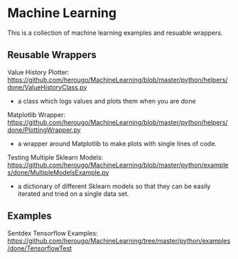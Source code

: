 # Machine Learning

This is a collection of machine learning examples and resuable wrappers.

## Reusable Wrappers

Value History Plotter: https://github.com/herougo/MachineLearning/blob/master/python/helpers/done/ValueHistoryClass.py
- a class which logs values and plots them when you are done

Matplotlib Wrapper: https://github.com/herougo/MachineLearning/blob/master/python/helpers/done/PlottingWrapper.py
- a wrapper around Matplotlib to make plots with single lines of code.

Testing Multiple Sklearn Models: https://github.com/herougo/MachineLearning/blob/master/python/examples/done/MultipleModelsExample.py
- a dictionary of different Sklearn models so that they can be easily iterated and tried on a single data set.

## Examples

Sentdex Tensorflow Examples: https://github.com/herougo/MachineLearning/tree/master/python/examples/done/TensorflowTest
